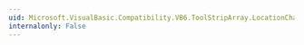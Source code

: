 ```yaml
---
uid: Microsoft.VisualBasic.Compatibility.VB6.ToolStripArray.LocationChanged
internalonly: False
---
```

